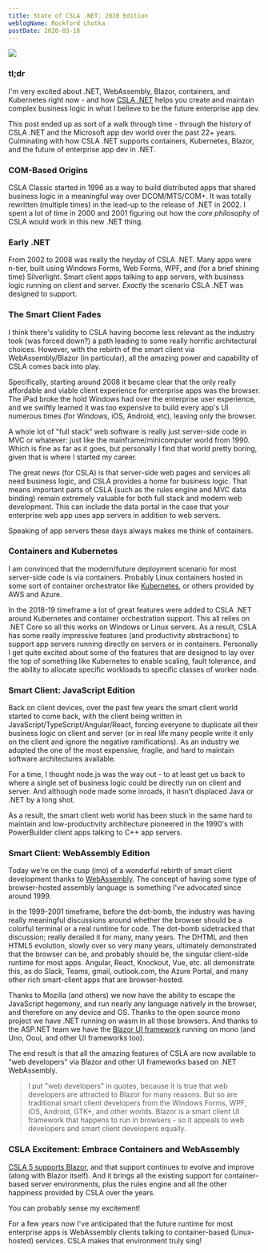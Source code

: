 ```yaml
---
title: State of CSLA .NET: 2020 Edition
weblogName: Rockford Lhotka
postDate: 2020-03-18
---
```

![](https://raw.github.com/MarimerLLC/csla/master/Support/Logos/csla%20win8_mid.png)

### tl;dr

I'm very excited about .NET, WebAssembly, Blazor, containers, and Kubernetes right now - and how [CSLA .NET](https://cslanet.com) helps you create and maintain complex business logic in what I believe to be the future enterprise app dev.

This post ended up as sort of a walk through time - through the history of CSLA .NET and the Microsoft app dev world over the past 22+ years. Culminating with how CSLA .NET supports containers, Kubernetes, Blazor, and the future of enterprise app dev in .NET.

### COM-Based Origins

CSLA Classic started in 1996 as a way to build distributed apps that shared business logic in a meaningful way over DCOM/MTS/COM+. It was totally rewritten (multiple times) in the lead-up to the release of .NET in 2002. I spent a lot of time in 2000 and 2001 figuring out how the _core philosophy_ of CSLA would work in this new .NET thing.

### Early .NET

From 2002 to 2008 was really the heyday of CSLA .NET. Many apps were n-tier, built using Windows Forms, Web Forms, WPF, and (for a brief shining time) Silverlight. Smart client apps talking to app servers, with business logic running on client and server. _Exactly_ the scenario CSLA .NET was designed to support.

### The Smart Client Fades

I think there's validity to CSLA having become less relevant as the industry took (was forced down?) a path leading to some really horrific architectural choices. However, with the rebirth of the smart client via WebAssembly/Blazor (in particular), all the amazing power and capability of CSLA comes back into play.

Specifically, starting around 2008 it became clear that the only really affordable and viable client experience for enterprise apps was the browser. The iPad broke the hold Windows had over the enterprise user experience, and we swiftly learned it was too expensive to build every app's UI numerous times (for Windows, iOS, Android, etc), leaving only the browser.

A whole lot of "full stack" web software is really just server-side code in MVC or whatever: just like the mainframe/minicomputer world from 1990. Which is fine as far as it goes, but personally I find that world pretty boring, given that is where I started my career.

The great news (for CSLA) is that server-side web pages and services all need business logic, and CSLA provides a home for business logic. That means important parts of CSLA (such as the rules engine and MVC data binding) remain extremely valuable for both full stack and modern web development. This can include the data portal in the case that your enterprise web app uses app servers in addition to web servers.

Speaking of app servers these days always makes me think of containers.

### Containers and Kubernetes

I am convinced that the modern/future deployment scenario for most server-side code is via containers. Probably Linux containers hosted in some sort of container orchestrator like [Kubernetes](https://kubernetes.io/), or others provided by AWS and Azure.

In the 2018-19 timeframe a lot of great features were added to CSLA .NET around Kubernetes and container orchestration support. This all relies on .NET Core so all this works on Windows or Linux servers. As a result, CSLA has some really impressive features (and productivity abstractions) to support app servers running directly on servers or in containers. Personally I get quite excited about some of the features that are designed to lay over the top of something like Kubernetes to enable scaling, fault tolerance, and the ability to allocate specific workloads to specific classes of worker node.

### Smart Client: JavaScript Edition

Back on client devices, over the past few years the smart client world started to come back, with the client being written in JavaScript/TypeScript/Angular/React, forcing everyone to duplicate all their business logic on client and server (or in real life many people write it only on the client and ignore the negative ramifications). As an industry we adopted the one of the most expensive, fragile, and hard to maintain software architectures available.

For a time, I thought node.js was the way out - to at least get us back to where a single set of business logic could be directly run on client and server. And although node made some inroads, it hasn't displaced Java or .NET by a long shot.

As a result, the smart client web world has been stuck in the same hard to maintain and low-productivity architecture pioneered in the 1990's with PowerBuilder client apps talking to C++ app servers.

### Smart Client: WebAssembly Edition

Today we're on the cusp (imo) of a wonderful rebirth of smart client development thanks to [WebAssembly](https://webassembly.org/). The concept of having some type of browser-hosted assembly language is something I've advocated since around 1999.

In the 1999-2001 timeframe, before the dot-bomb, the industry was having really meaningful discussions around whether the browser should be a colorful terminal or a real runtime for code. The dot-bomb sidetracked that discussion; really derailed it for many, many years. The DHTML and then HTML5 evolution, slowly over so very many years, ultimately demonstrated that the browser can be, and probably should be, the singular client-side runtime for most apps. Angular, React, Knockout, Vue, etc. all demonstrate this, as do Slack, Teams, gmail, outlook.com, the Azure Portal, and many other rich smart-client apps that are browser-hosted.

Thanks to Mozilla (and others) we now have the ability to escape the JavaScript hegemony, and run nearly any language natively in the browser, and therefore on any device and OS. Thanks to the open source mono project we have .NET running on wasm in all those browsers. And thanks to the ASP.NET team we have the [Blazor UI framework](https://blazor.net) running on mono (and Uno, Ooui, and other UI frameworks too).

The end result is that all the amazing features of CSLA are now available to "web developers" via Blazor and other UI frameworks based on .NET WebAssembly.

> I put "web developers" in quotes, because it is true that web developers are attracted to Blazor for many reasons. But so are traditional smart client developers from the Windows Forms, WPF, iOS, Android, GTK+, and other worlds. Blazor is a smart client UI framework that happens to run in browsers - so it appeals to web developers and smart client developers equally.

### CSLA Excitement: Embrace Containers and WebAssembly

[CSLA 5 supports Blazor](https://store.lhotka.net/using-csla-5-blazor-and-webassembly), and that support continues to evolve and improve (along with Blazor itself). And it brings all the existing support for container-based server environments, plus the rules engine and all the other happiness provided by CSLA over the years.

You can probably sense my excitement!

For a few years now I've anticipated that the future runtime for most enterprise apps is WebAssembly clients talking to container-based (Linux-hosted) services. CSLA makes that environment truly sing!

